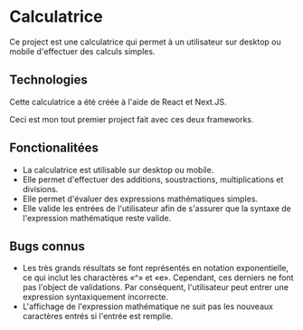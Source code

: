 # Calculatrice

Ce project est une calculatrice qui permet à un utilisateur sur desktop ou mobile d'effectuer des calculs simples.

## Technologies

Cette calculatrice a été créée à l'aide de React et Next.JS.

Ceci est mon tout premier project fait avec ces deux frameworks.

## Fonctionalitées

- La calculatrice est utilisable sur desktop ou mobile. 
- Elle permet d'effectuer des additions, soustractions, multiplications et divisions.
- Elle permet d'évaluer des expressions mathématiques simples.
- Elle valide les entrées de l'utilisateur afin de s'assurer que la syntaxe de l'expression mathématique reste valide.

## Bugs connus
- Les très grands résultats se font représentés en notation exponentielle, ce qui inclut les charactères «^» et «e».
Cependant, ces derniers ne font pas l'object de validations. Par conséquent, l'utilisateur peut entrer une expression syntaxiquement incorrecte.
- L'affichage de l'expression mathématique ne suit pas les nouveaux caractères entrés si l'entrée est remplie. 